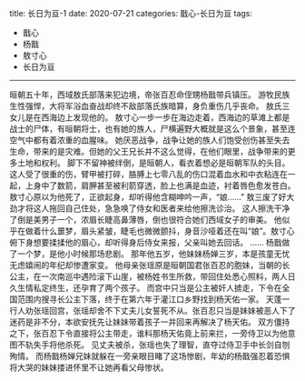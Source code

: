 title:	长日为亘-1
date:	2020-07-21
categories: 戬心-长日为亘
tags:
- 戬心
- 杨戬
- 敖寸心
- 长日为亘
---
晅朝五十年，西域敖氏部落来犯边境，帝张百忍命侄甥杨戬带兵镇压。<!--more-->
游牧民族生性强悍，大将军浴血奋战却终不敌部落氏族暗算，身负重伤几乎丧命。
敖氏三女儿是在西海边上发现他的。
敖寸心一步一步在海边走着，西海边的草滩上都是战士的尸体，有晅朝将士，也有她的族人，尸横遍野大概就是这么个景象，甚至连空气中都有着浓重的血腥味。
她厌恶战争，战争让她的族人们饱受创伤甚至失去生命，带来的是灾难。但她的父王兄长并不这么觉得，在他们眼里，战争带来的更多土地和权利。
脚下不留神被绊倒，是晅朝人，看衣着想必是晅朝军队的头目。这人受了很重的伤，臂甲被打碎，胳膊上七零八乱的伤口混着血水和中衣粘连在一起，上身中了数箭，肩胛甚至被利箭穿透，脸上也满是血迹，衬着唇色愈发苍白。
敖寸心原以为他死了，正欲起身，却听得他含糊呻吟一声，“娘……”
敖三废了好大劲才将这人拖回自己住处，急急唤了侍女和医者来给他擦洗诊治。
这人擦洗干净了倒是美男子一个，浓眉长睫高鼻薄唇，倒也很符合她们西域女子的审美。
他似乎在做着什么噩梦，眉头紧皱，睫毛也微微颤抖，身音沙哑着还在叫“娘”。敖寸心俯下身想要揉揉他的眉心，却听得身后侍女来报，父亲叫她去回话。
……
杨戬做了一个梦，是他小时候那场悲剧。
那年他五岁，他妹妹杨婵三岁，本是孩童无忧无虑嬉闹的年纪却惨遭家变。
他母亲张瑶原是晅朝国君张百忍的胞妹，当朝的长公主，在一次南巡中遇险滚下山崖，被杨姓书生所救，带回住处悉心照料，两人日久生情私定终生，还孕育了两个孩子。
而宫中只当是公主被奸人掳走，下令在全国范围内搜寻长公主下落，终于在第六年于灌江口乡野找到杨天佑一家。
天蓬一行人劝张瑶回宫，张瑶却舍不下丈夫儿女誓死不从。张百忍只当是妹妹被恶人下了迷药是非不分，本欲安抚先让妹妹带着孩子一并回来再解决了杨天佑。
双方僵持之下，张百忍下令直接将公主带走，谁料那杨天佑竟上前来拦，一旁侍卫以为他意图不轨失手将他杀死。
见丈夫被杀，张瑶也失了理智，直夺过侍卫手中长剑自刎殉情。
而杨戬杨婵兄妹就躲在一旁亲眼目睹了这场惨剧，年幼的杨戬强忍着恐惧将大哭的妹妹搂进怀里不让她再看父母惨状。

